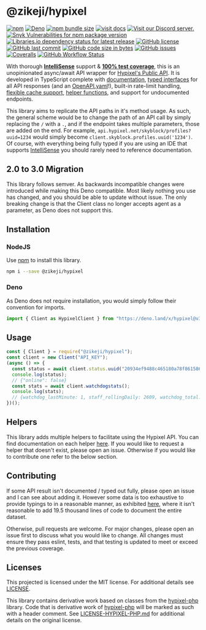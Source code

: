 # @zikeji/hypixel

[![npm](https://img.shields.io/npm/v/@zikeji/hypixel)][npm]
[![Deno](https://img.shields.io/badge/dynamic/json?color=black&label=Deno&prefix=v&query=%24.version&url=https%3A%2F%2Fraw.githubusercontent.com%2Fzikeji%2Fnode-hypixel%2Fmain%2Fpackage.json&style=flat&logo=Deno)](https://deno.land/x/hypixel)
[![npm bundle size](https://img.shields.io/bundlephobia/min/@zikeji/hypixel)][npm]
[![visit docs](https://img.shields.io/badge/docs-VuePress-green)][docs]
[![Visit our Discord server.](https://img.shields.io/badge/support-Discord-green)](https://discord.gg/QkcGHwG)
[![Snyk Vulnerabilities for npm package version](https://img.shields.io/snyk/vulnerabilities/npm/@zikeji/hypixel)][npm]
[![Libraries.io dependency status for latest release](https://img.shields.io/librariesio/release/npm/@zikeji/hypixel)][npm]
[![GitHub license](https://img.shields.io/github/license/zikeji/node-hypixel)](https://github.com/zikeji/node-hypixel/blob/master/LICENSE)
[![GitHub last commit](https://img.shields.io/github/last-commit/zikeji/node-hypixel)][github]
[![GitHub code size in bytes](https://img.shields.io/github/languages/code-size/zikeji/node-hypixel)][github]
[![GitHub issues](https://img.shields.io/github/issues/zikeji/node-hypixel)](https://github.com/zikeji/node-hypixel/issues)
[![Coveralls](https://img.shields.io/coveralls/github/zikeji/node-hypixel)](https://coveralls.io/github/zikeji/node-hypixel)
[![GitHub Workflow Status](https://img.shields.io/github/workflow/status/zikeji/node-hypixel/release)][github]

[npm]: https://www.npmjs.com/package/@zikeji/hypixel
[github]: https://github.com/zikeji/node-hypixel
[docs]: https://node-hypixel.zikeji.com
[hypixel]: https://api.hypixel.net/

With thorough **[IntelliSense](https://code.visualstudio.com/docs/editor/intellisense)** support & **[100% test coverage](https://coveralls.io/github/zikeji/node-hypixel)**, this is an unopinionated async/await API wrapper for [Hypixel's Public API][hypixel]. It is developed in TypeScript complete with [documentation][docs], [typed interfaces](https://node-hypixel.zikeji.com/ts-api/) for all API responses (and an [OpenAPI.yaml](https://node-hypixel.zikeji.com/api/)!), built-in rate-limit handling, [flexible cache support](https://node-hypixel.zikeji.com/guide/advanced/cache/), [helper functions](https://node-hypixel.zikeji.com/guide/helpers/player-ranks/), and support for undocumented endpoints.

This library aims to replicate the API paths in it's method usage. As such, the general scheme would be to change the path of an API call by simply replacing the `/` with a `.`, and if the endpoint takes multiple parameters, those are added on the end. For example, `api.hypixel.net/skyblock/profiles?uuid=1234` would simply become `client.skyblock.profiles.uuid('1234')`. Of course, with everything being fully typed if you are using an IDE that supports [IntelliSense](https://code.visualstudio.com/docs/editor/intellisense) you should rarely need to reference documentation.

## 2.0 to 3.0 Migration

This library follows semver. As backwards incompatible changes were introduced while making this Deno compatible. Most likely nothing you use has changed, and you should be able to update without issue. The only breaking change is that the Client class no longer accepts agent as a parameter, as Deno does not support this.

## Installation

### NodeJS

Use [npm](https://www.npmjs.com) to install this library.

```bash
npm i --save @zikeji/hypixel
```

### Deno

As Deno does not require installation, you would simply follow their convention for imports.

```typescript
import { Client as HypixelClient } from "https://deno.land/x/hypixel@v3.0.3/mod.ts";
```

## Usage

```javascript
const { Client } = require("@zikeji/hypixel");
const client = new Client("API_KEY");
(async () => {
  const status = await client.status.uuid("20934ef9488c465180a78f861586b4cf"); // Minikloon
  console.log(status);
  // {"online": false}
  const stats = await client.watchdogstats();
  console.log(stats);
  // {watchdog_lastMinute: 1, staff_rollingDaily: 2609, watchdog_total: 5591714, watchdog_rollingDaily: 4213, …}
})();
```

## Helpers

This library adds multiple helpers to facilitate using the Hypixel API. You can find documentation on each helper [here](https://node-hypixel.zikeji.com/guide/helpers/player-ranks/). If you would like to request a helper that doesn't exist, please open an issue. Otherwise if you would like to contribute one refer to the below section.

## Contributing
If some API result isn't documented / typed out fully, please open an issue and I can see about adding it. However some data is too exhaustive to provide typings to in a reasonable manner, as exhibited [here](https://github.com/zikeji/node-hypixel/issues/119), where it isn't reasonable to add 19.5 thousand lines of code to document the entire dataset.

Otherwise, pull requests are welcome. For major changes, please open an issue first to discuss what you would like to change. All changes must ensure they pass eslint, tests, and that testing is updated to meet or exceed the previous coverage.

## Licenses

This projected is licensed under the MIT license. For additional details see [LICENSE](LICENSE).

This library contains derivative work based on classes from the [hypixel-php](https://github.com/Plancke/hypixel-php) library. Code that is derivative work of [hypixel-php](https://github.com/Plancke/hypixel-php) will be marked as such with a header comment. See [LICENSE-HYPIXEL-PHP.md](LICENSE-HYPIXEL-PHP.md) for additional details on the original license.
